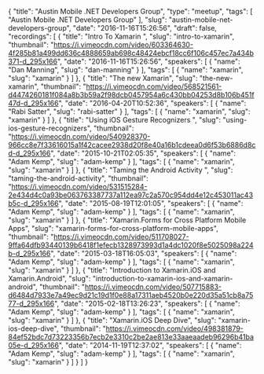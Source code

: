 {
  "title": "Austin Mobile .NET Developers Group",
  "type": "meetup",
  "tags": [
    "Austin Mobile .NET Developers Group"
  ],
  "slug": "austin-mobile-net-developers-group",
  "date": "2016-11-16T15:26:56",
  "draft": false,
  "recordings": [
    {
      "title": "Intro To Xamarin ",
      "slug": "intro-to-xamarin",
      "thumbnail": "https://i.vimeocdn.com/video/603364630-4f285b81a499dd636c4888659ab698c48424ebcf18cc6f106c457ec7a434b371-d_295x166",
      "date": "2016-11-16T15:26:56",
      "speakers": [
        {
          "name": "Dan Manning",
          "slug": "dan-manning"
        }
      ],
      "tags": [
        {
          "name": "xamarin",
          "slug": "xamarin"
        }
      ]
    },
    {
      "title": "The new Xamarin",
      "slug": "the-new-xamarin",
      "thumbnail": "https://i.vimeocdn.com/video/568521561-d4474260181f084a8b3b59a2f98dcb0457954a6c430bb04253d8b106b451f47d-d_295x166",
      "date": "2016-04-20T10:52:36",
      "speakers": [
        {
          "name": "Rabi Satter",
          "slug": "rabi-satter"
        }
      ],
      "tags": [
        {
          "name": "xamarin",
          "slug": "xamarin"
        }
      ]
    },
    {
      "title": "Using iOS Gesture Recognizers ",
      "slug": "using-ios-gesture-recognizers",
      "thumbnail": "https://i.vimeocdn.com/video/540928370-966cc8e7f33616015a1f42cacee2938d20f8e40a16b1cdeea0d6f53b6886d8cd-d_295x166",
      "date": "2015-10-21T02:05:35",
      "speakers": [
        {
          "name": "Adam Kemp",
          "slug": "adam-kemp"
        }
      ],
      "tags": [
        {
          "name": "xamarin",
          "slug": "xamarin"
        }
      ]
    },
    {
      "title": "Taming the Android Activity ",
      "slug": "taming-the-android-activity",
      "thumbnail": "https://i.vimeocdn.com/video/531515284-2e434d4c0a93be063763387737a112ea97c2a570c954dd4e12c453011ac43b5c-d_295x166",
      "date": "2015-08-19T12:01:05",
      "speakers": [
        {
          "name": "Adam Kemp",
          "slug": "adam-kemp"
        }
      ],
      "tags": [
        {
          "name": "xamarin",
          "slug": "xamarin"
        }
      ]
    },
    {
      "title": "Xamarin.Forms for Cross Platform Mobile Apps",
      "slug": "xamarin-forms-for-cross-platform-mobile-apps",
      "thumbnail": "https://i.vimeocdn.com/video/511708027-9ffa64dfb93440139b6418f1efecb1328973993d1a4dc1020f8e5025098a224b-d_295x166",
      "date": "2015-03-18T16:05:03",
      "speakers": [
        {
          "name": "Adam Kemp",
          "slug": "adam-kemp"
        }
      ],
      "tags": [
        {
          "name": "xamarin",
          "slug": "xamarin"
        }
      ]
    },
    {
      "title": "Introduction to Xamarin.iOS and Xamarin.Android",
      "slug": "introduction-to-xamarin-ios-and-xamarin-android",
      "thumbnail": "https://i.vimeocdn.com/video/507715883-d6484d7933e7a49ec9d21c19d1f0e88a17311aeb4520b0e220d35a51cb8a7577-d_295x166",
      "date": "2015-02-18T13:26:23",
      "speakers": [
        {
          "name": "Adam Kemp",
          "slug": "adam-kemp"
        }
      ],
      "tags": [
        {
          "name": "xamarin",
          "slug": "xamarin"
        }
      ]
    },
    {
      "title": "Xamarin.iOS Deep Dive",
      "slug": "xamarin-ios-deep-dive",
      "thumbnail": "https://i.vimeocdn.com/video/498381879-84ef52bdc7d73223356b7ecb2e3310c2be2ae813e33aaeaadeb96296b41ba05e-d_295x166",
      "date": "2014-11-19T12:37:02",
      "speakers": [
        {
          "name": "Adam Kemp",
          "slug": "adam-kemp"
        }
      ],
      "tags": [
        {
          "name": "xamarin",
          "slug": "xamarin"
        }
      ]
    }
  ]
}